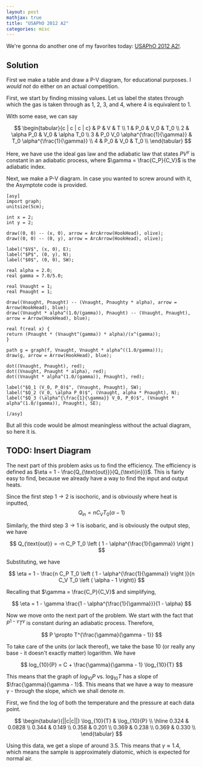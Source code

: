 ```yaml
---
layout: post
mathjax: true
title: "USAPhO 2012 A2"
categories: misc
---
```


We're gonna do another one of my favorites today: [USAPhO 2012 A2!](https://aapt.org/physicsteam/2013/upload/E3-2-3.pdf).

## Solution

First we make a table and draw a P-V diagram, for educational purposes.
I *would not* do either on an actual competition.

First, we start by finding missing values.
Let us label the states through which the gas is taken through as 1, 2, 3, and 4, where 4 is equivalent to 1.

With some ease, we can say

$$
\begin{tabular}{c | c | c | c}
 & P & V & T \\
1 & P_0 & V_0 & T_0 \\
2 & \alpha P_0 & V_0 & \alpha T_0 \\
3 & P_0 V_0 \alpha^{\frac{1}{\gamma}} & T_0 \alpha^{\frac{1}{\gamma}} \\
4 & P_0 & V_0 & T_0 \\
\end{tabular}
$$

Here, we have use the ideal gas law and the adiabatic law that states $PV^{\gamma}$ is constant in an adiabatic process, where $\gamma = \frac{C_P}{C_V}$ is the adiabatic index.

Next, we make a P-V diagram.
In case you wanted to screw around with it, the Asymptote code is provided.

```Asymptote
[asy]
import graph;
unitsize(5cm);

int x = 2;
int y = 2;

draw((0, 0) -- (x, 0), arrow = ArcArrow(HookHead), olive);
draw((0, 0) -- (0, y), arrow = ArcArrow(HookHead), olive);

label("$V$", (x, 0), E);
label("$P$", (0, y), N);
label("$0$", (0, 0), SW);

real alpha = 2.0;
real gamma = 7.0/5.0;

real Vnaught = 1;
real Pnaught = 1;

draw((Vnaught, Pnaught) -- (Vnaught, Pnaughty * alpha), arrow = Arrow(HookHead), blue);
draw((Vnaught * alpha^(1.0/(gamma)), Pnaught) -- (Vnaught, Pnaught), arrow = Arrow(HookHead), blue);

real f(real x) {
return (Pnaught * (Vnaught^(gamma)) * alpha)/(x^(gamma));
}

path g = graph(f, Vnaught, Vnaught * alpha^((1.0/gamma)));
draw(g, arrow = Arrow(HookHead), blue);

dot((Vnaught, Pnaught), red);
dot((Vnaught, Pnaught * alpha), red);
dot((Vnaught * alpha^(1.0/(gamma)), Pnaught), red);

label("$Q_1 (V_0, P_0)$", (Vnaught, Pnaught), SW);
label("$Q_2 (V_0, \alpha P_0)$", (Vnaught, alpha * Pnaught), N);
label("$Q_3 (\alpha^{\frac{1}{\gamma}} V_0, P_0)$", (Vnaught * alpha^(1.0/(gamma)), Pnaught), SE);

[/asy]
```

But all this code would be almost meaningless without the actual diagram, so here it is.

## TODO: Insert Diagram

The next part of this problem asks us to find the efficiency.
The efficiency is defined as $\eta = 1 - \frac{Q_{\text{out}}}{Q_{\text{in}}}$.
This is fairly easy to find, because we already have a way to find the input and output heats.

Since the first step $1 \to 2$ is isochoric, and is obviously where heat is inputted,
$$
Q_{\text{in}} = n C_V T_0 \left ( \alpha - 1 \right)
$$

Similarly, the third step $3 \to 1$ is isobaric, and is obviously the output step, we have

$$
Q_{\text{out}} = -n C_P T_0 \left ( 1 - \alpha^{\frac{1}{\gamma}} \right )
$$

Substituting, we have

$$
\eta = 1 - \frac{n C_P T_0 \left ( 1 - \alpha^{\frac{1}{\gamma}} \right )}{n C_V T_0 \left ( \alpha - 1 \right)}
$$

Recalling that $\gamma = \frac{C_P}{C_V}$ and simplifying,

$$
\eta = 1 - \gamma \frac{1 - \alpha^{\frac{1}{\gamma}}}{1 - \alpha}
$$

Now we move onto the next part of the problem.
We start with the fact that $P^{1- \gamma} T^{\gamma}$ is constant during an adiabatic process.
Therefore,

$$
P \propto T^{\frac{\gamma}{\gamma - 1}}
$$

To take care of the units (or lack thereof), we take the base 10 (or really any base - it doesn't exactly matter) logarithm.
We have

$$
log_{10}{P} = C + \frac{\gamma}{\gamma - 1} \log_{10}{T}
$$

This means that the graph of $log_{10}{P}$ vs. $\log_{10}{T}$ has a slope of $\frac{\gamma}{\gamma - 1}$.
This means that we have a way to measure $\gamma$ - through the slope, which we shall denote $m$.

First, we find the log of both the temperature and the pressure at each data point.

$$
\begin{tabular}{||c|c||}
\log_{10}{T} & \log_{10}{P} \\
\hline
0.324 & 0.0828 \\
0.344 & 0.149 \\
0.358 & 0.201 \\
0.369 & 0.238 \\
0.369 & 0.330 \\
\end{tabular}
$$

Using this data, we get a slope of around 3.5.
This means that $\gamma \approx 1.4$, which means the sample is approximately diatomic, which is expected for normal air.
